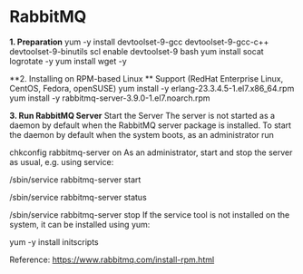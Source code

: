 # RabbitMQ

**1. Preparation**
yum -y install devtoolset-9-gcc devtoolset-9-gcc-c++ devtoolset-9-binutils scl enable devtoolset-9 bash
yum install socat logrotate -y
yum install wget -y


**2. Installing on RPM-based Linux **
Support (RedHat Enterprise Linux, CentOS, Fedora, openSUSE)
yum install -y erlang-23.3.4.5-1.el7.x86_64.rpm
yum install -y rabbitmq-server-3.9.0-1.el7.noarch.rpm


**3. Run RabbitMQ Server**
Start the Server
The server is not started as a daemon by default when the RabbitMQ server package is installed. To start the daemon by default when the system boots, as an administrator run

chkconfig rabbitmq-server on
As an administrator, start and stop the server as usual, e.g. using service:

/sbin/service rabbitmq-server start

/sbin/service rabbitmq-server status

/sbin/service rabbitmq-server stop
If the service tool is not installed on the system, it can be installed using yum:

yum -y install initscripts


Reference: 
https://www.rabbitmq.com/install-rpm.html

